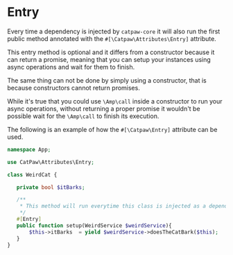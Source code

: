 # Entry

Every time a dependency is injected by `catpaw-core` it will also run the first public method annotated with the `#[\Catpaw\Attributes\Entry]` attribute.


This entry method is optional and it differs from a constructor because it can return a promise, meaning that you can setup your instances using async operations and wait for them to finish.


The same thing can not be done by simply using a constructor, that is because constructors cannot return promises.

While it's true that you could use `\Amp\call` inside a constructor to run your async operations, without returning a proper promise it wouldn't be possible wait for the `\Amp\call` to finish its execution.


The following is an example of how the `#[\Catpaw\Entry]` attribute can be used.

 ```php
namespace App;

use CatPaw\Attributes\Entry;

class WeirdCat {

    private bool $itBarks;

    /**
     * This method will run everytime this class is injected as a dependency.
     */
    #[Entry]
    public function setup(WeirdService $weirdService){
        $this->itBarks  = yield $weirdService->doesTheCatBark($this);    //imagine this method would be async
    }
}
 ```